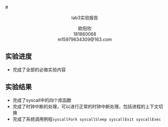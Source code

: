 #<center>lab3实验报告</center>
<center>欧阳欣</center>
<center>181860068</center>
<center>m15979634309@163.com</center>

## 实验进度
* 完成了全部的必做实验内容

## 实验结果
* 完成了syscall中的四个库函数
* 完成了时钟中断的处理，可以进行正常的时钟中断处理，包括进程的上下文切换
* 完成了系统调用例程```syscallFork syscallSleep syscallExit syscallExec```
<img src = ''>